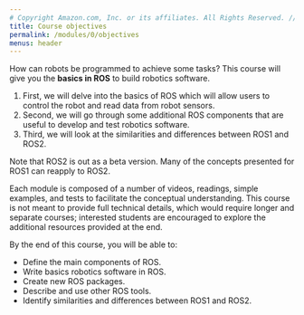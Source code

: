 ```yaml
---
# Copyright Amazon.com, Inc. or its affiliates. All Rights Reserved. // SPDX-License-Identifier: CC-BY-SA-4.0
title: Course objectives
permalink: /modules/0/objectives
menus: header
---
```


How can robots be programmed to achieve some tasks?
This course will give you the **basics in ROS** to build robotics software.
1. First, we will delve into the basics of ROS which will allow users to control the robot and read data from robot sensors.
2. Second, we will go through some additional ROS components that are useful to develop and test robotics software.
3. Third, we will look at the similarities and differences between ROS1 and ROS2.

Note that ROS2 is out as a beta version. Many of the concepts presented for ROS1 can reapply to ROS2.

Each module is composed of a number of videos, readings, simple examples, and tests to facilitate the conceptual understanding. This course is not meant to provide full technical details, which would require longer and separate courses; interested students are encouraged to explore the additional resources provided at the end.


By the end of this course, you will be able to:
- Define the main components of ROS.
- Write basics robotics software in ROS.
- Create new ROS packages.
- Describe and use other ROS tools.
- Identify similarities and differences between ROS1 and ROS2.
